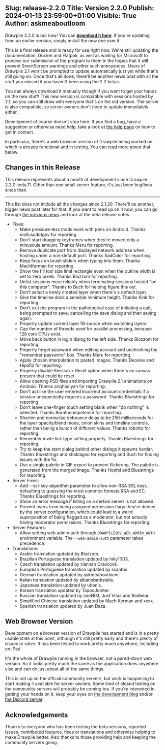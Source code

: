 Slug: release-2.2.0
Title: Version 2.2.0
Publish: 2024-01-13 23:59:00+01:00
Visible: True
Author: askmeaboutloom
---

Drawpile 2.2.0 is out now! You can **[download it here](/download/)**. If you're updating from an earlier version, simply install the new one over it.

This is a final release and is ready for use right now. We're still updating the documentation, Docker and Flatpak, as well as waiting for Microsoft to process our submission of the program to them in the hopes that it will prevent SmartScreen warnings and other such annoyances. Users of Drawpile 2.1 won't be prompted to update automatically just yet while that's still going on. Once that's all done, there'll be another news post with all the stuff you missed if you haven't been using the 2.2 betas.

You can always download it manually though if you want to get your hands on the new stuff! This new version is compatible with sessions hosted by 2.1, so you can still draw with everyone that's on the old version. The server is also compatible, so server owners don't need to update immediately either.

Development of course doesn't stop here. If you find a bug, have a suggestion or otherwise need help, take a look at [the help page](/help/) on how to get in contact.

In particular, there's a web browser version of Drawpile being worked on, which is already functional and in testing. You can read more about that below.

## Changes in this Release

This release represents about a month of development since Drawpile 2.2.0-beta.11. Other than one small server feature, it's just been bugfixes since then.

---

This list does not include all the changes since 2.1.20. There'll be another, bigger news post later for that. If you want to read up on it now, you can go through [the previous news](/news/) and look at the beta release notes.

* Fixes:
    * Make pressure-less mode work with pens on Android. Thanks molluscdotgov for reporting.
    * Don't start dragging keyframes when they're moved only a minuscule amount. Thanks Meru for reporting.
    * Remove duplicate port from displayed network address when hosting under a non-default port. Thanks SadColor for reporting.
    * Keep focus on brush sliders when typing into them. Thanks MachKerman for reporting.
    * Show the fill tool size limit rectangle even when the outline width is set to zero pixels. Thanks Blozzom for reporting.
    * Unlist sessions more reliably when terminating sessions hosted "on this computer". Thanks to Buch for helping figure this out.
    * Don't select a newly created layer when there's a default layer.
    * Give the timeline dock a sensible minimum height. Thanks Kink for reporting.
    * Don't exit the program in the pathological case of initiating a quit, being prompted to save, cancelling the save dialog and then saving again.
    * Properly update current layer fill source when switching layers.
    * Cap the number of threads used for parallel processing, because 128 core CPUs exist.
    * Move back button in login dialog to the left side. Thanks Blozzom for reporting.
    * Properly forget password when editing account and unchecking the "remember password" box. Thanks Meru for reporting.
    * Apply chosen interpolation to pasted images. Thanks Deovise and Hipofiz for reporting.
    * Properly disable Session > Reset option when there's no canvas present that could be reset.
    * Allow opening PSD files and importing Drawpile 2.1 animations on Android. Thanks ariqhadiyan for reporting.
    * Don't act like the user entered incorrect account credentials if a session unexpectedly requires a password. Thanks Bluestrings for reporting.
    * Don't leave one-finger touch setting blank when "do nothing" is selected. Thanks BornIncompetence for reporting.
    * Shorten and normalize debounce delay to be 250 milliseconds for the layer opacity/blend mode, onion skins and timeline controls, rather than being a bunch of different values. Thanks robotto for reporting.
    * Remember invite link type setting properly. Thanks Bluestrings for reporting.
    * Try to keep the start dialog behind other dialogs it spawns harder. Thanks Bluestrings and shablagoo for reporting and Buch for finding issues with the fix.
    * Use a single palette in GIF export to prevent flickering. The palette is generated from the merged image. Thanks Hopfel and Bluestrings for reporting.
* Server Fixes:
    * Add --ssl-key-algorithm parameter to allow non-RSA SSL keys, defaulting to guessing the most common formats RSA and EC. Thanks Bluestrings for reporting.
    * Show an error message if listing on a certain server is not allowed.
    * Prevent users from being assigned permission flags they're denied by the server configuration, which could lead to a weird superposition of being flagged as a moderator, but not actually having moderator permissions. Thanks Bluestrings for reporting.
* Server Features:
    * Allow setting web admin auth through `DRAWPILESRV_WEB_ADMIN_AUTH` environment variable. The `--web-admin-auth` parameter takes precedence.
* Translations:
    * Arabic translation updated by Blozzom.
    * Brazilian Portuguese translation updated by Inky1003.
    * Czech translation updated by Hannah Oravcová.
    * European Portuguese translation updated by ssantos.
    * German translation updated by askmeaboutloom.
    * Italian translation updated by albanobattistella.
    * Japanese translation updated by ubanis.
    * Korean translation updated by TapodJointer.
    * Russian translation updated by anoNIM, Just Vitas and Redbear.
    * Simplified Chinese translation updated by Mach Kerman and xxxx.
    * Spanish translation updated by Juan Daza.

## Web Browser Version

Development on a browser version of Drawpile has started and is in a pretty usable state at this point, although it's still pretty early and there's plenty of issues to solve. It has been tested to work pretty much anywhere, including on iPad.

It's the whole of Drawpile running in the browser, not a pared-down web version. So it looks pretty much the same as the application does anywhere else and can do just about all of the same things.

This is not up on the official community servers, but work is happening to start making it available for server owners. Some kind of closed testing on the community servers will probably be coming too. If you're interested in getting your hands on it, keep your eyes on <a href="https://docs.drawpile.net/devblog/" target="_blank">the development blog</a> and/or <a href="/discord/" target="_blank">the Discord server</a>.

## Acknowledgements

Thanks to everyone who has been testing the beta versions, reported issues, contributed features, fixes or translations and otherwise helping to make Drawpile better. Also thanks to those providing help and keeping the community servers going.

